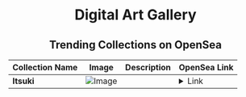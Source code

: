 <div align="center">

# Digital Art Gallery

## Trending Collections on OpenSea

| Collection Name                       | Image                                                                                     | Description                       | OpenSea Link                                                                                          |
|---------------------------------------|-------------------------------------------------------------------------------------------|-----------------------------------|--------------------------------------------------------------------------------------------------------|
| **Itsuki** | ![Image](https://i.seadn.io/s/raw/files/f3ab9a113ce492c6e436c70f8ca317b8.webp?w=500&auto=format?w=200&auto=format) |  | <details><summary>Link</summary>[Itsuki](https://opensea.io/collection/itsuki-580)</details> |

</div>